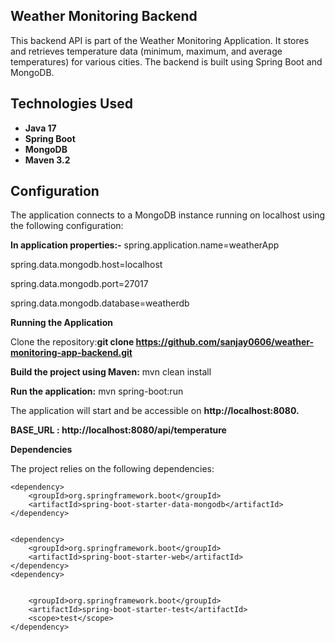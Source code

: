 ## Weather Monitoring Backend

This backend API is part of the Weather Monitoring Application. 
It stores and retrieves temperature data (minimum, maximum, and average temperatures) for various cities.
The backend is built using Spring Boot and MongoDB.

## Technologies Used
- **Java 17**
- **Spring Boot**
- **MongoDB**
- **Maven 3.2**

## Configuration

The application connects to a MongoDB instance running on localhost using the following configuration:

**In application properties:-**
spring.application.name=weatherApp

spring.data.mongodb.host=localhost

spring.data.mongodb.port=27017

spring.data.mongodb.database=weatherdb


**Running the Application**

Clone the repository:**git clone https://github.com/sanjay0606/weather-monitoring-app-backend.git**

**Build the project using Maven:** mvn clean install

**Run the application:** mvn spring-boot:run

The application will start and be accessible on **http://localhost:8080.**

**BASE_URL : http://localhost:8080/api/temperature**

**Dependencies**

The project relies on the following dependencies:

<dependencies>
  
	<dependency>
		<groupId>org.springframework.boot</groupId>
		<artifactId>spring-boot-starter-data-mongodb</artifactId>
	</dependency>

  
	<dependency>
		<groupId>org.springframework.boot</groupId>
		<artifactId>spring-boot-starter-web</artifactId>
	</dependency>
	<dependency>

 
		<groupId>org.springframework.boot</groupId>
		<artifactId>spring-boot-starter-test</artifactId>
		<scope>test</scope>
	</dependency>
 
</dependencies>
